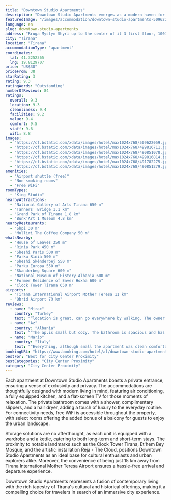 ```yaml
---
title: "Downtown Studio Apartments"
description: "Downtown Studio Apartments emerges as a modern haven for travelers seeking the perfect blend of comfort and convenience in the heart of Tirana."
featuredImage: "/images/accommodation/downtown-studio-apartments-509622059.jpg"
language: en
slug: downtown-studio-apartments
address: "Rruga Myslym Shyri up to the center of it 3 first floor, 1001 Tirana, Albania"
city: "Tirana"
location: "Tirana"
accommodationType: "apartment"
coordinates:
  lat: 41.3252365
  lng: 19.8129707
price: "US$38"
priceFrom: 38
starRating: 3
rating: 9.3
ratingWords: "Outstanding"
numberOfReviews: 84
ratings:
  overall: 9.3
  location: 9.3
  cleanliness: 9.4
  facilities: 9.2
  value: 9.4
  comfort: 9.5
  staff: 9.6
  wifi: 8.8
images:
  - "https://cf.bstatic.com/xdata/images/hotel/max1024x768/509622059.jpg?k=ea9fd7d497170a3d392396f2ecfea0f02944dacc1da7cd20ce8b9b9fd91befa9&o=&hp=1"
  - "https://cf.bstatic.com/xdata/images/hotel/max1024x768/499816711.jpg?k=e1d2ebadc7accb7972284c9bd133af12db7ead1844f7e3a5f9313b4994265751&o=&hp=1"
  - "https://cf.bstatic.com/xdata/images/hotel/max1024x768/490851078.jpg?k=7e0cae511eb6cd8f344e157cd3fe0fb8c1a3847e45f496497c1b386865f20f7d&o=&hp=1"
  - "https://cf.bstatic.com/xdata/images/hotel/max1024x768/499816814.jpg?k=4d3c432d31d9ab664023bc5a608cf6e06166add59fec3eea24a7d5f6e60a48d3&o=&hp=1"
  - "https://cf.bstatic.com/xdata/images/hotel/max1024x768/491782275.jpg?k=893a33d900a364a50c3dfd16f42b4e0bb9124cf595a51617858105f4f56cd430&o=&hp=1"
  - "https://cf.bstatic.com/xdata/images/hotel/max1024x768/490851279.jpg?k=b3d3645d41ae20fc0b8214de865e8ec897dcfa414c0fb0b89b64ddde66056350&o=&hp=1"
amenities:
  - "Airport shuttle (free)"
  - "Non-smoking rooms"
  - "Free WiFi"
roomTypes:
  - "King Studio"
nearbyAttractions:
  - "National Gallery of Arts Tirana 650 m"
  - "Tanners' Bridge 1.1 km"
  - "Grand Park of Tirana 1.8 km"
  - "Bunk'Art 1 Museum 4.8 km"
nearbyRestaurants:
  - "Shpi 30 m"
  - "Mulliri The Coffee Company 50 m"
whatsNearby:
  - "House of Leaves 350 m"
  - "Rinia Park 450 m"
  - "Sheshi Paris 500 m"
  - "Parku Rinia 500 m"
  - "Sheshi Skënderbej 550 m"
  - "Parku Europa 550 m"
  - "Skanderbeg Square 600 m"
  - "National Museum of History Albania 600 m"
  - "Former Residence of Enver Hoxha 600 m"
  - "Clock Tower Tirana 650 m"
airports:
  - "Tirana International Airport Mother Teresa 11 km"
  - "Ohrid Airport 79 km"
reviews:
  - name: "Mirac"
    country: "Turkey"
    text: "“location is great. can go everywhere by walking. The owner of the business is very polite and caring. Taxi opportunity was also nice.”"
  - name: "Az"
    country: "Albania"
    text: "“The ap.is small but cozy. The bathroom is spacious and has a rain shower, very relaxing after a long day out. The location is great, you could easily reach the centre in 5 minutes and there are many shops/coffee bars around. It's on the first...”"
  - name: "Mario"
    country: "Italy"
    text: "“Everything, although small the apartment was clean comfortable and had all the necessary facilities. Attractions were easy to reach on foot. Good restaurants and cafes within walking distance. Communication with host perfect and clear instructions...”"
bookingURL: "https://www.booking.com/hotel/al/downtown-studio-apartment-1.en-gb.html?aid=8035640"
bestFor: "Best for City Center Proximity"
bestCategories: "City Center Proximity"
category: "City Center Proximity"
---
```


Each apartment at Downtown Studio Apartments boasts a private entrance, ensuring a sense of exclusivity and privacy. The accommodations are thoughtfully designed with modern living in mind, featuring air conditioning, a fully equipped kitchen, and a flat-screen TV for those moments of relaxation. The private bathroom comes with a shower, complimentary slippers, and a hair dryer, adding a touch of luxury to the everyday routine. For connectivity needs, free WiFi is accessible throughout the property, with select rooms offering the added bonus of a balcony for guests to enjoy the urban landscape.

Storage solutions are no afterthought, as each unit is equipped with a wardrobe and a kettle, catering to both long-term and short-term stays. The proximity to notable landmarks such as the Clock Tower Tirana, Et'hem Bey Mosque, and the artistic installation Reja - The Cloud, positions Downtown Studio Apartments as an ideal base for cultural enthusiasts and urban explorers alike. Moreover, the convenience of being just 15 km away from Tirana International Mother Teresa Airport ensures a hassle-free arrival and departure experience.

Downtown Studio Apartments represents a fusion of contemporary living with the rich tapestry of Tirana's cultural and historical offerings, making it a compelling choice for travelers in search of an immersive city experience.